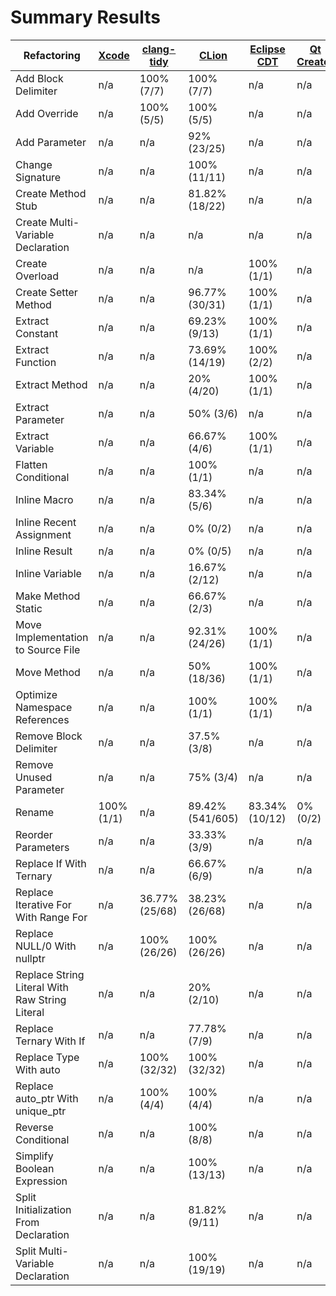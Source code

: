 # Summary Results

Refactoring | [Xcode](results/AppleXcodeResults.md) | [clang-tidy](results/ClangTidyResults.md) | [CLion](results/CLionResults.md) | [Eclipse CDT](results/EclipseCDTResults.md) | [Qt Creator](results/QtCreatorResults.md) | [ReSharper for C++](results/ReSharperCppResults.md) | [Visual AssistX](results/VisualAssistXResults.md) | [Visual Studio](results/VisualStudioResults.md)
----- | ----- | ----- | ----- | ----- | ----- | ----- | ----- | -----
Add Block Delimiter | n/a | 100% (7/7) | 100% (7/7) | n/a | n/a | 0% (0/7) | n/a | n/a
Add Override | n/a | 100% (5/5) | 100% (5/5) | n/a | n/a | 100% (5/5) | n/a | n/a
Add Parameter | n/a | n/a | 92% (23/25) | n/a | n/a | 95.84% (23/24) | n/a | 72% (18/25)
Change Signature | n/a | n/a | 100% (11/11) | n/a | n/a | 100% (11/11) | 0% (0/1) | 45.46% (5/11)
Create Method Stub | n/a | n/a | 81.82% (18/22) | n/a | n/a | 72.73% (16/22) | n/a | n/a
Create Multi-Variable Declaration | n/a | n/a | n/a | n/a | n/a | 91.67% (11/12) | n/a | n/a
Create Overload | n/a | n/a | n/a | 100% (1/1) | n/a | n/a | n/a | n/a
Create Setter Method | n/a | n/a | 96.77% (30/31) | 100% (1/1) | n/a | n/a | n/a | n/a
Extract Constant | n/a | n/a | 69.23% (9/13) | 100% (1/1) | n/a | n/a | n/a | n/a
Extract Function | n/a | n/a | 73.69% (14/19) | 100% (2/2) | n/a | 100% (19/19) | 0% (0/20) | 78.95% (15/19)
Extract Method | n/a | n/a | 20% (4/20) | 100% (1/1) | n/a | 100% (20/20) | 45% (9/20) | 85% (17/20)
Extract Parameter | n/a | n/a | 50% (3/6) | n/a | n/a | n/a | n/a | n/a
Extract Variable | n/a | n/a | 66.67% (4/6) | 100% (1/1) | n/a | 100% (6/6) | n/a | n/a
Flatten Conditional | n/a | n/a | 100% (1/1) | n/a | n/a | 0% (0/1) | n/a | n/a
Inline Macro | n/a | n/a | 83.34% (5/6) | n/a | n/a | 83.34% (5/6) | n/a | n/a
Inline Recent Assignment | n/a | n/a | 0% (0/2) | n/a | n/a | n/a | n/a | n/a
Inline Result | n/a | n/a | 0% (0/5) | n/a | n/a | n/a | n/a | n/a
Inline Variable | n/a | n/a | 16.67% (2/12) | n/a | n/a | 100% (12/12) | n/a | n/a
Make Method Static | n/a | n/a | 66.67% (2/3) | n/a | n/a | 0% (0/3) | n/a | n/a
Move Implementation to Source File | n/a | n/a | 92.31% (24/26) | 100% (1/1) | n/a | 100% (26/26) | 88.47% (23/26) | 88.47% (23/26)
Move Method | n/a | n/a | 50% (18/36) | 100% (1/1) | n/a | n/a | n/a | n/a
Optimize Namespace References | n/a | n/a | 100% (1/1) | 100% (1/1) | n/a | n/a | n/a | n/a
Remove Block Delimiter | n/a | n/a | 37.5% (3/8) | n/a | n/a | 100% (8/8) | n/a | n/a
Remove Unused Parameter | n/a | n/a | 75% (3/4) | n/a | n/a | 50% (2/4) | n/a | n/a
Rename | 100% (1/1) | n/a | 89.42% (541/605) | 83.34% (10/12) | 0% (0/2) | 98.18% (591/602) | 75% (72/96) | 75.92% (457/602)
Reorder Parameters | n/a | n/a | 33.33% (3/9) | n/a | n/a | 11.12% (1/9) | n/a | 22.23% (2/9)
Replace If With Ternary | n/a | n/a | 66.67% (6/9) | n/a | n/a | 66.67% (6/9) | n/a | n/a
Replace Iterative For With Range For | n/a | 36.77% (25/68) | 38.23% (26/68) | n/a | n/a | n/a | n/a | n/a
Replace NULL/0 With nullptr | n/a | 100% (26/26) | 100% (26/26) | n/a | n/a | 100% (28/28) | n/a | n/a
Replace String Literal With Raw String Literal | n/a | n/a | 20% (2/10) | n/a | n/a | n/a | n/a | 100% (10/10)
Replace Ternary With If | n/a | n/a | 77.78% (7/9) | n/a | n/a | 36.37% (4/11) | n/a | n/a
Replace Type With auto | n/a | 100% (32/32) | 100% (32/32) | n/a | n/a | 100% (29/29) | n/a | n/a
Replace auto_ptr With unique_ptr | n/a | 100% (4/4) | 100% (4/4) | n/a | n/a | n/a | n/a | n/a
Reverse Conditional | n/a | n/a | 100% (8/8) | n/a | n/a | 100% (8/8) | n/a | n/a
Simplify Boolean Expression | n/a | n/a | 100% (13/13) | n/a | n/a | n/a | n/a | n/a
Split Initialization From Declaration | n/a | n/a | 81.82% (9/11) | n/a | n/a | n/a | n/a | n/a
Split Multi-Variable Declaration | n/a | n/a | 100% (19/19) | n/a | n/a | 84.22% (16/19) | n/a | n/a
